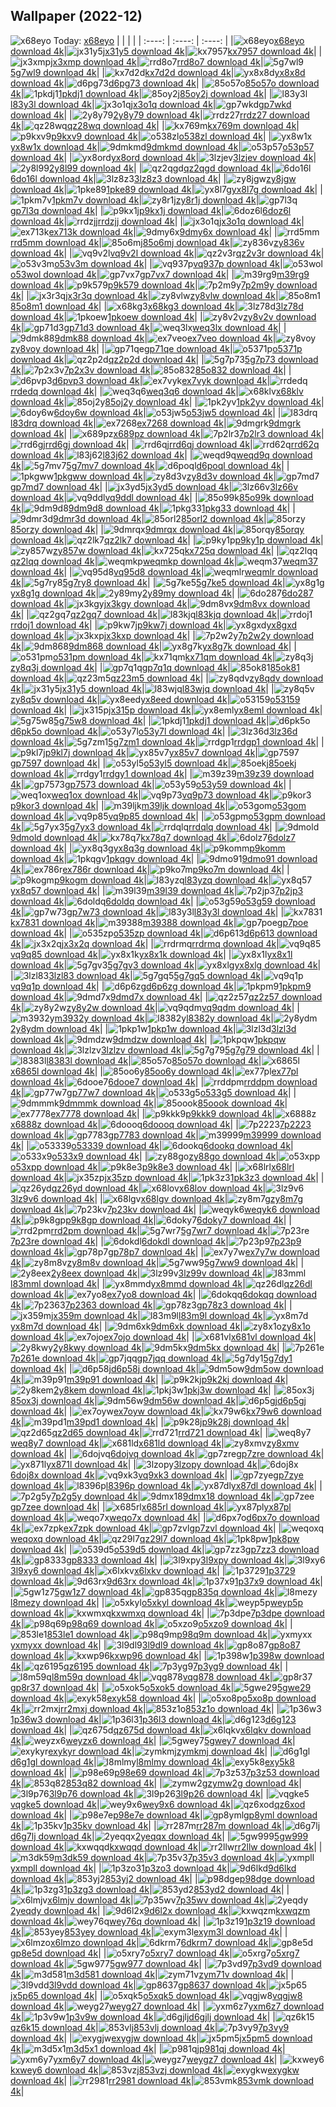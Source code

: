 ## Wallpaper (2022-12)
![x68eyo](https://w.wallhaven.cc/full/x6/wallhaven-x68eyo.jpg) Today: [x68eyo](https://th.wallhaven.cc/small/x6/x68eyo.jpg)
|      |      |      |
| :----: | :----: | :----: |
|![x68eyo](https://th.wallhaven.cc/small/x6/x68eyo.jpg)[x68eyo download 4k](https://wallhaven.cc/w/x68eyo)|![jx31y5](https://th.wallhaven.cc/small/jx/jx31y5.jpg)[jx31y5 download 4k](https://wallhaven.cc/w/jx31y5)|![kx7957](https://th.wallhaven.cc/small/kx/kx7957.jpg)[kx7957 download 4k](https://wallhaven.cc/w/kx7957)|
|![jx3xmp](https://th.wallhaven.cc/small/jx/jx3xmp.jpg)[jx3xmp download 4k](https://wallhaven.cc/w/jx3xmp)|![rrd8o7](https://th.wallhaven.cc/small/rr/rrd8o7.jpg)[rrd8o7 download 4k](https://wallhaven.cc/w/rrd8o7)|![5g7wl9](https://th.wallhaven.cc/small/5g/5g7wl9.jpg)[5g7wl9 download 4k](https://wallhaven.cc/w/5g7wl9)|
|![kx7d2d](https://th.wallhaven.cc/small/kx/kx7d2d.jpg)[kx7d2d download 4k](https://wallhaven.cc/w/kx7d2d)|![yx8x8d](https://th.wallhaven.cc/small/yx/yx8x8d.jpg)[yx8x8d download 4k](https://wallhaven.cc/w/yx8x8d)|![d6pg73](https://th.wallhaven.cc/small/d6/d6pg73.jpg)[d6pg73 download 4k](https://wallhaven.cc/w/d6pg73)|
|![85o57o](https://th.wallhaven.cc/small/85/85o57o.jpg)[85o57o download 4k](https://wallhaven.cc/w/85o57o)|![1pkdj1](https://th.wallhaven.cc/small/1p/1pkdj1.jpg)[1pkdj1 download 4k](https://wallhaven.cc/w/1pkdj1)|![85oy2j](https://th.wallhaven.cc/small/85/85oy2j.jpg)[85oy2j download 4k](https://wallhaven.cc/w/85oy2j)|
|![l83y3l](https://th.wallhaven.cc/small/l8/l83y3l.jpg)[l83y3l download 4k](https://wallhaven.cc/w/l83y3l)|![jx3o1q](https://th.wallhaven.cc/small/jx/jx3o1q.jpg)[jx3o1q download 4k](https://wallhaven.cc/w/jx3o1q)|![gp7wkd](https://th.wallhaven.cc/small/gp/gp7wkd.jpg)[gp7wkd download 4k](https://wallhaven.cc/w/gp7wkd)|
|![2y8y79](https://th.wallhaven.cc/small/2y/2y8y79.jpg)[2y8y79 download 4k](https://wallhaven.cc/w/2y8y79)|![rrdz27](https://th.wallhaven.cc/small/rr/rrdz27.jpg)[rrdz27 download 4k](https://wallhaven.cc/w/rrdz27)|![qz28wq](https://th.wallhaven.cc/small/qz/qz28wq.jpg)[qz28wq download 4k](https://wallhaven.cc/w/qz28wq)|
|![kx769m](https://th.wallhaven.cc/small/kx/kx769m.jpg)[kx769m download 4k](https://wallhaven.cc/w/kx769m)|![p9kxv9](https://th.wallhaven.cc/small/p9/p9kxv9.jpg)[p9kxv9 download 4k](https://wallhaven.cc/w/p9kxv9)|![o538zl](https://th.wallhaven.cc/small/o5/o538zl.jpg)[o538zl download 4k](https://wallhaven.cc/w/o538zl)|
|![yx8w1x](https://th.wallhaven.cc/small/yx/yx8w1x.jpg)[yx8w1x download 4k](https://wallhaven.cc/w/yx8w1x)|![9dmkmd](https://th.wallhaven.cc/small/9d/9dmkmd.jpg)[9dmkmd download 4k](https://wallhaven.cc/w/9dmkmd)|![o53p57](https://th.wallhaven.cc/small/o5/o53p57.jpg)[o53p57 download 4k](https://wallhaven.cc/w/o53p57)|
|![yx8ord](https://th.wallhaven.cc/small/yx/yx8ord.jpg)[yx8ord download 4k](https://wallhaven.cc/w/yx8ord)|![3lzjev](https://th.wallhaven.cc/small/3l/3lzjev.jpg)[3lzjev download 4k](https://wallhaven.cc/w/3lzjev)|![2y8l99](https://th.wallhaven.cc/small/2y/2y8l99.jpg)[2y8l99 download 4k](https://wallhaven.cc/w/2y8l99)|
|![qz2qgd](https://th.wallhaven.cc/small/qz/qz2qgd.jpg)[qz2qgd download 4k](https://wallhaven.cc/w/qz2qgd)|![6do16l](https://th.wallhaven.cc/small/6d/6do16l.jpg)[6do16l download 4k](https://wallhaven.cc/w/6do16l)|![3lz8z3](https://th.wallhaven.cc/small/3l/3lz8z3.jpg)[3lz8z3 download 4k](https://wallhaven.cc/w/3lz8z3)|
|![zy8jgw](https://th.wallhaven.cc/small/zy/zy8jgw.jpg)[zy8jgw download 4k](https://wallhaven.cc/w/zy8jgw)|![1pke89](https://th.wallhaven.cc/small/1p/1pke89.jpg)[1pke89 download 4k](https://wallhaven.cc/w/1pke89)|![yx8l7g](https://th.wallhaven.cc/small/yx/yx8l7g.jpg)[yx8l7g download 4k](https://wallhaven.cc/w/yx8l7g)|
|![1pkm7v](https://th.wallhaven.cc/small/1p/1pkm7v.jpg)[1pkm7v download 4k](https://wallhaven.cc/w/1pkm7v)|![zy8r1j](https://th.wallhaven.cc/small/zy/zy8r1j.jpg)[zy8r1j download 4k](https://wallhaven.cc/w/zy8r1j)|![gp7l3q](https://th.wallhaven.cc/small/gp/gp7l3q.jpg)[gp7l3q download 4k](https://wallhaven.cc/w/gp7l3q)|
|![p9kx1j](https://th.wallhaven.cc/small/p9/p9kx1j.jpg)[p9kx1j download 4k](https://wallhaven.cc/w/p9kx1j)|![6doz6l](https://th.wallhaven.cc/small/6d/6doz6l.jpg)[6doz6l download 4k](https://wallhaven.cc/w/6doz6l)|![rrdzjj](https://th.wallhaven.cc/small/rr/rrdzjj.jpg)[rrdzjj download 4k](https://wallhaven.cc/w/rrdzjj)|
|![jx3o1q](https://th.wallhaven.cc/small/jx/jx3o1q.jpg)[jx3o1q download 4k](https://wallhaven.cc/w/jx3o1q)|![ex713k](https://th.wallhaven.cc/small/ex/ex713k.jpg)[ex713k download 4k](https://wallhaven.cc/w/ex713k)|![9dmy6x](https://th.wallhaven.cc/small/9d/9dmy6x.jpg)[9dmy6x download 4k](https://wallhaven.cc/w/9dmy6x)|
|![rrd5mm](https://th.wallhaven.cc/small/rr/rrd5mm.jpg)[rrd5mm download 4k](https://wallhaven.cc/w/rrd5mm)|![85o6mj](https://th.wallhaven.cc/small/85/85o6mj.jpg)[85o6mj download 4k](https://wallhaven.cc/w/85o6mj)|![zy836v](https://th.wallhaven.cc/small/zy/zy836v.jpg)[zy836v download 4k](https://wallhaven.cc/w/zy836v)|
|![vq9v2l](https://th.wallhaven.cc/small/vq/vq9v2l.jpg)[vq9v2l download 4k](https://wallhaven.cc/w/vq9v2l)|![qz2v3r](https://th.wallhaven.cc/small/qz/qz2v3r.jpg)[qz2v3r download 4k](https://wallhaven.cc/w/qz2v3r)|![o53v3m](https://th.wallhaven.cc/small/o5/o53v3m.jpg)[o53v3m download 4k](https://wallhaven.cc/w/o53v3m)|
|![vq937p](https://th.wallhaven.cc/small/vq/vq937p.jpg)[vq937p download 4k](https://wallhaven.cc/w/vq937p)|![o53wol](https://th.wallhaven.cc/small/o5/o53wol.jpg)[o53wol download 4k](https://wallhaven.cc/w/o53wol)|![gp7vx7](https://th.wallhaven.cc/small/gp/gp7vx7.jpg)[gp7vx7 download 4k](https://wallhaven.cc/w/gp7vx7)|
|![m39rg9](https://th.wallhaven.cc/small/m3/m39rg9.jpg)[m39rg9 download 4k](https://wallhaven.cc/w/m39rg9)|![p9k579](https://th.wallhaven.cc/small/p9/p9k579.jpg)[p9k579 download 4k](https://wallhaven.cc/w/p9k579)|![7p2m9y](https://th.wallhaven.cc/small/7p/7p2m9y.jpg)[7p2m9y download 4k](https://wallhaven.cc/w/7p2m9y)|
|![jx3r3q](https://th.wallhaven.cc/small/jx/jx3r3q.jpg)[jx3r3q download 4k](https://wallhaven.cc/w/jx3r3q)|![zy8vlw](https://th.wallhaven.cc/small/zy/zy8vlw.jpg)[zy8vlw download 4k](https://wallhaven.cc/w/zy8vlw)|![85o8m1](https://th.wallhaven.cc/small/85/85o8m1.jpg)[85o8m1 download 4k](https://wallhaven.cc/w/85o8m1)|
|![x68kg3](https://th.wallhaven.cc/small/x6/x68kg3.jpg)[x68kg3 download 4k](https://wallhaven.cc/w/x68kg3)|![3lz78d](https://th.wallhaven.cc/small/3l/3lz78d.jpg)[3lz78d download 4k](https://wallhaven.cc/w/3lz78d)|![1pkoew](https://th.wallhaven.cc/small/1p/1pkoew.jpg)[1pkoew download 4k](https://wallhaven.cc/w/1pkoew)|
|![zy8v2v](https://th.wallhaven.cc/small/zy/zy8v2v.jpg)[zy8v2v download 4k](https://wallhaven.cc/w/zy8v2v)|![gp71d3](https://th.wallhaven.cc/small/gp/gp71d3.jpg)[gp71d3 download 4k](https://wallhaven.cc/w/gp71d3)|![weq3lx](https://th.wallhaven.cc/small/we/weq3lx.jpg)[weq3lx download 4k](https://wallhaven.cc/w/weq3lx)|
|![9dmk88](https://th.wallhaven.cc/small/9d/9dmk88.jpg)[9dmk88 download 4k](https://wallhaven.cc/w/9dmk88)|![ex7veo](https://th.wallhaven.cc/small/ex/ex7veo.jpg)[ex7veo download 4k](https://wallhaven.cc/w/ex7veo)|![zy8voy](https://th.wallhaven.cc/small/zy/zy8voy.jpg)[zy8voy download 4k](https://wallhaven.cc/w/zy8voy)|
|![gp71qe](https://th.wallhaven.cc/small/gp/gp71qe.jpg)[gp71qe download 4k](https://wallhaven.cc/w/gp71qe)|![o5371p](https://th.wallhaven.cc/small/o5/o5371p.jpg)[o5371p download 4k](https://wallhaven.cc/w/o5371p)|![qz2p2d](https://th.wallhaven.cc/small/qz/qz2p2d.jpg)[qz2p2d download 4k](https://wallhaven.cc/w/qz2p2d)|
|![5g7p73](https://th.wallhaven.cc/small/5g/5g7p73.jpg)[5g7p73 download 4k](https://wallhaven.cc/w/5g7p73)|![7p2x3v](https://th.wallhaven.cc/small/7p/7p2x3v.jpg)[7p2x3v download 4k](https://wallhaven.cc/w/7p2x3v)|![85o832](https://th.wallhaven.cc/small/85/85o832.jpg)[85o832 download 4k](https://wallhaven.cc/w/85o832)|
|![d6pvp3](https://th.wallhaven.cc/small/d6/d6pvp3.jpg)[d6pvp3 download 4k](https://wallhaven.cc/w/d6pvp3)|![ex7vyk](https://th.wallhaven.cc/small/ex/ex7vyk.jpg)[ex7vyk download 4k](https://wallhaven.cc/w/ex7vyk)|![rrdedq](https://th.wallhaven.cc/small/rr/rrdedq.jpg)[rrdedq download 4k](https://wallhaven.cc/w/rrdedq)|
|![weq3q6](https://th.wallhaven.cc/small/we/weq3q6.jpg)[weq3q6 download 4k](https://wallhaven.cc/w/weq3q6)|![x68klv](https://th.wallhaven.cc/small/x6/x68klv.jpg)[x68klv download 4k](https://wallhaven.cc/w/x68klv)|![85oj2y](https://th.wallhaven.cc/small/85/85oj2y.jpg)[85oj2y download 4k](https://wallhaven.cc/w/85oj2y)|
|![1pk2yv](https://th.wallhaven.cc/small/1p/1pk2yv.jpg)[1pk2yv download 4k](https://wallhaven.cc/w/1pk2yv)|![6doy6w](https://th.wallhaven.cc/small/6d/6doy6w.jpg)[6doy6w download 4k](https://wallhaven.cc/w/6doy6w)|![o53jw5](https://th.wallhaven.cc/small/o5/o53jw5.jpg)[o53jw5 download 4k](https://wallhaven.cc/w/o53jw5)|
|![l83drq](https://th.wallhaven.cc/small/l8/l83drq.jpg)[l83drq download 4k](https://wallhaven.cc/w/l83drq)|![ex7268](https://th.wallhaven.cc/small/ex/ex7268.jpg)[ex7268 download 4k](https://wallhaven.cc/w/ex7268)|![9dmgrk](https://th.wallhaven.cc/small/9d/9dmgrk.jpg)[9dmgrk download 4k](https://wallhaven.cc/w/9dmgrk)|
|![x689pz](https://th.wallhaven.cc/small/x6/x689pz.jpg)[x689pz download 4k](https://wallhaven.cc/w/x689pz)|![7p2lr3](https://th.wallhaven.cc/small/7p/7p2lr3.jpg)[7p2lr3 download 4k](https://wallhaven.cc/w/7p2lr3)|![rrd6gj](https://th.wallhaven.cc/small/rr/rrd6gj.jpg)[rrd6gj download 4k](https://wallhaven.cc/w/rrd6gj)|
|![rrd6qj](https://th.wallhaven.cc/small/rr/rrd6qj.jpg)[rrd6qj download 4k](https://wallhaven.cc/w/rrd6qj)|![rrd62q](https://th.wallhaven.cc/small/rr/rrd62q.jpg)[rrd62q download 4k](https://wallhaven.cc/w/rrd62q)|![l83j62](https://th.wallhaven.cc/small/l8/l83j62.jpg)[l83j62 download 4k](https://wallhaven.cc/w/l83j62)|
|![weqd9q](https://th.wallhaven.cc/small/we/weqd9q.jpg)[weqd9q download 4k](https://wallhaven.cc/w/weqd9q)|![5g7mv7](https://th.wallhaven.cc/small/5g/5g7mv7.jpg)[5g7mv7 download 4k](https://wallhaven.cc/w/5g7mv7)|![d6poql](https://th.wallhaven.cc/small/d6/d6poql.jpg)[d6poql download 4k](https://wallhaven.cc/w/d6poql)|
|![1pkgww](https://th.wallhaven.cc/small/1p/1pkgww.jpg)[1pkgww download 4k](https://wallhaven.cc/w/1pkgww)|![zy8d3v](https://th.wallhaven.cc/small/zy/zy8d3v.jpg)[zy8d3v download 4k](https://wallhaven.cc/w/zy8d3v)|![gp7md7](https://th.wallhaven.cc/small/gp/gp7md7.jpg)[gp7md7 download 4k](https://wallhaven.cc/w/gp7md7)|
|![jx3yd5](https://th.wallhaven.cc/small/jx/jx3yd5.jpg)[jx3yd5 download 4k](https://wallhaven.cc/w/jx3yd5)|![3lz66v](https://th.wallhaven.cc/small/3l/3lz66v.jpg)[3lz66v download 4k](https://wallhaven.cc/w/3lz66v)|![vq9ddl](https://th.wallhaven.cc/small/vq/vq9ddl.jpg)[vq9ddl download 4k](https://wallhaven.cc/w/vq9ddl)|
|![85o99k](https://th.wallhaven.cc/small/85/85o99k.jpg)[85o99k download 4k](https://wallhaven.cc/w/85o99k)|![9dm9d8](https://th.wallhaven.cc/small/9d/9dm9d8.jpg)[9dm9d8 download 4k](https://wallhaven.cc/w/9dm9d8)|![1pkg33](https://th.wallhaven.cc/small/1p/1pkg33.jpg)[1pkg33 download 4k](https://wallhaven.cc/w/1pkg33)|
|![9dmr3d](https://th.wallhaven.cc/small/9d/9dmr3d.jpg)[9dmr3d download 4k](https://wallhaven.cc/w/9dmr3d)|![85orl2](https://th.wallhaven.cc/small/85/85orl2.jpg)[85orl2 download 4k](https://wallhaven.cc/w/85orl2)|![85orzy](https://th.wallhaven.cc/small/85/85orzy.jpg)[85orzy download 4k](https://wallhaven.cc/w/85orzy)|
|![9dmrqx](https://th.wallhaven.cc/small/9d/9dmrqx.jpg)[9dmrqx download 4k](https://wallhaven.cc/w/9dmrqx)|![85orqy](https://th.wallhaven.cc/small/85/85orqy.jpg)[85orqy download 4k](https://wallhaven.cc/w/85orqy)|![qz2lk7](https://th.wallhaven.cc/small/qz/qz2lk7.jpg)[qz2lk7 download 4k](https://wallhaven.cc/w/qz2lk7)|
|![p9ky1p](https://th.wallhaven.cc/small/p9/p9ky1p.jpg)[p9ky1p download 4k](https://wallhaven.cc/w/p9ky1p)|![zy857w](https://th.wallhaven.cc/small/zy/zy857w.jpg)[zy857w download 4k](https://wallhaven.cc/w/zy857w)|![kx725q](https://th.wallhaven.cc/small/kx/kx725q.jpg)[kx725q download 4k](https://wallhaven.cc/w/kx725q)|
|![qz2lqq](https://th.wallhaven.cc/small/qz/qz2lqq.jpg)[qz2lqq download 4k](https://wallhaven.cc/w/qz2lqq)|![weqmkp](https://th.wallhaven.cc/small/we/weqmkp.jpg)[weqmkp download 4k](https://wallhaven.cc/w/weqmkp)|![weqm37](https://th.wallhaven.cc/small/we/weqm37.jpg)[weqm37 download 4k](https://wallhaven.cc/w/weqm37)|
|![vq95d8](https://th.wallhaven.cc/small/vq/vq95d8.jpg)[vq95d8 download 4k](https://wallhaven.cc/w/vq95d8)|![weqmlr](https://th.wallhaven.cc/small/we/weqmlr.jpg)[weqmlr download 4k](https://wallhaven.cc/w/weqmlr)|![5g7ry8](https://th.wallhaven.cc/small/5g/5g7ry8.jpg)[5g7ry8 download 4k](https://wallhaven.cc/w/5g7ry8)|
|![5g7ke5](https://th.wallhaven.cc/small/5g/5g7ke5.jpg)[5g7ke5 download 4k](https://wallhaven.cc/w/5g7ke5)|![yx8g1g](https://th.wallhaven.cc/small/yx/yx8g1g.jpg)[yx8g1g download 4k](https://wallhaven.cc/w/yx8g1g)|![2y89my](https://th.wallhaven.cc/small/2y/2y89my.jpg)[2y89my download 4k](https://wallhaven.cc/w/2y89my)|
|![6do287](https://th.wallhaven.cc/small/6d/6do287.jpg)[6do287 download 4k](https://wallhaven.cc/w/6do287)|![jx3kgy](https://th.wallhaven.cc/small/jx/jx3kgy.jpg)[jx3kgy download 4k](https://wallhaven.cc/w/jx3kgy)|![9dm8vx](https://th.wallhaven.cc/small/9d/9dm8vx.jpg)[9dm8vx download 4k](https://wallhaven.cc/w/9dm8vx)|
|![qz2gq7](https://th.wallhaven.cc/small/qz/qz2gq7.jpg)[qz2gq7 download 4k](https://wallhaven.cc/w/qz2gq7)|![l83kjq](https://th.wallhaven.cc/small/l8/l83kjq.jpg)[l83kjq download 4k](https://wallhaven.cc/w/l83kjq)|![rrdoj1](https://th.wallhaven.cc/small/rr/rrdoj1.jpg)[rrdoj1 download 4k](https://wallhaven.cc/w/rrdoj1)|
|![p9kw7j](https://th.wallhaven.cc/small/p9/p9kw7j.jpg)[p9kw7j download 4k](https://wallhaven.cc/w/p9kw7j)|![yx8gxd](https://th.wallhaven.cc/small/yx/yx8gxd.jpg)[yx8gxd download 4k](https://wallhaven.cc/w/yx8gxd)|![jx3kxp](https://th.wallhaven.cc/small/jx/jx3kxp.jpg)[jx3kxp download 4k](https://wallhaven.cc/w/jx3kxp)|
|![7p2w2y](https://th.wallhaven.cc/small/7p/7p2w2y.jpg)[7p2w2y download 4k](https://wallhaven.cc/w/7p2w2y)|![9dm868](https://th.wallhaven.cc/small/9d/9dm868.jpg)[9dm868 download 4k](https://wallhaven.cc/w/9dm868)|![yx8g7k](https://th.wallhaven.cc/small/yx/yx8g7k.jpg)[yx8g7k download 4k](https://wallhaven.cc/w/yx8g7k)|
|![o531pm](https://th.wallhaven.cc/small/o5/o531pm.jpg)[o531pm download 4k](https://wallhaven.cc/w/o531pm)|![kx71qm](https://th.wallhaven.cc/small/kx/kx71qm.jpg)[kx71qm download 4k](https://wallhaven.cc/w/kx71qm)|![zy8q3j](https://th.wallhaven.cc/small/zy/zy8q3j.jpg)[zy8q3j download 4k](https://wallhaven.cc/w/zy8q3j)|
|![gp7q1q](https://th.wallhaven.cc/small/gp/gp7q1q.jpg)[gp7q1q download 4k](https://wallhaven.cc/w/gp7q1q)|![85ok81](https://th.wallhaven.cc/small/85/85ok81.jpg)[85ok81 download 4k](https://wallhaven.cc/w/85ok81)|![qz23m5](https://th.wallhaven.cc/small/qz/qz23m5.jpg)[qz23m5 download 4k](https://wallhaven.cc/w/qz23m5)|
|![zy8qdv](https://th.wallhaven.cc/small/zy/zy8qdv.jpg)[zy8qdv download 4k](https://wallhaven.cc/w/zy8qdv)|![jx31y5](https://th.wallhaven.cc/small/jx/jx31y5.jpg)[jx31y5 download 4k](https://wallhaven.cc/w/jx31y5)|![l83wjq](https://th.wallhaven.cc/small/l8/l83wjq.jpg)[l83wjq download 4k](https://wallhaven.cc/w/l83wjq)|
|![zy8q5v](https://th.wallhaven.cc/small/zy/zy8q5v.jpg)[zy8q5v download 4k](https://wallhaven.cc/w/zy8q5v)|![yx8eed](https://th.wallhaven.cc/small/yx/yx8eed.jpg)[yx8eed download 4k](https://wallhaven.cc/w/yx8eed)|![o53159](https://th.wallhaven.cc/small/o5/o53159.jpg)[o53159 download 4k](https://wallhaven.cc/w/o53159)|
|![jx315p](https://th.wallhaven.cc/small/jx/jx315p.jpg)[jx315p download 4k](https://wallhaven.cc/w/jx315p)|![yx8eml](https://th.wallhaven.cc/small/yx/yx8eml.jpg)[yx8eml download 4k](https://wallhaven.cc/w/yx8eml)|![5g75w8](https://th.wallhaven.cc/small/5g/5g75w8.jpg)[5g75w8 download 4k](https://wallhaven.cc/w/5g75w8)|
|![1pkdj1](https://th.wallhaven.cc/small/1p/1pkdj1.jpg)[1pkdj1 download 4k](https://wallhaven.cc/w/1pkdj1)|![d6pk5o](https://th.wallhaven.cc/small/d6/d6pk5o.jpg)[d6pk5o download 4k](https://wallhaven.cc/w/d6pk5o)|![o53y7l](https://th.wallhaven.cc/small/o5/o53y7l.jpg)[o53y7l download 4k](https://wallhaven.cc/w/o53y7l)|
|![3lz36d](https://th.wallhaven.cc/small/3l/3lz36d.jpg)[3lz36d download 4k](https://wallhaven.cc/w/3lz36d)|![5g7zm1](https://th.wallhaven.cc/small/5g/5g7zm1.jpg)[5g7zm1 download 4k](https://wallhaven.cc/w/5g7zm1)|![rrdgp1](https://th.wallhaven.cc/small/rr/rrdgp1.jpg)[rrdgp1 download 4k](https://wallhaven.cc/w/rrdgp1)|
|![p9kl7j](https://th.wallhaven.cc/small/p9/p9kl7j.jpg)[p9kl7j download 4k](https://wallhaven.cc/w/p9kl7j)|![yx85v7](https://th.wallhaven.cc/small/yx/yx85v7.jpg)[yx85v7 download 4k](https://wallhaven.cc/w/yx85v7)|![gp7597](https://th.wallhaven.cc/small/gp/gp7597.jpg)[gp7597 download 4k](https://wallhaven.cc/w/gp7597)|
|![o53yl5](https://th.wallhaven.cc/small/o5/o53yl5.jpg)[o53yl5 download 4k](https://wallhaven.cc/w/o53yl5)|![85oekj](https://th.wallhaven.cc/small/85/85oekj.jpg)[85oekj download 4k](https://wallhaven.cc/w/85oekj)|![rrdgy1](https://th.wallhaven.cc/small/rr/rrdgy1.jpg)[rrdgy1 download 4k](https://wallhaven.cc/w/rrdgy1)|
|![m39z39](https://th.wallhaven.cc/small/m3/m39z39.jpg)[m39z39 download 4k](https://wallhaven.cc/w/m39z39)|![gp7573](https://th.wallhaven.cc/small/gp/gp7573.jpg)[gp7573 download 4k](https://wallhaven.cc/w/gp7573)|![o53y59](https://th.wallhaven.cc/small/o5/o53y59.jpg)[o53y59 download 4k](https://wallhaven.cc/w/o53y59)|
|![weq1ox](https://th.wallhaven.cc/small/we/weq1ox.jpg)[weq1ox download 4k](https://wallhaven.cc/w/weq1ox)|![vq9p73](https://th.wallhaven.cc/small/vq/vq9p73.jpg)[vq9p73 download 4k](https://wallhaven.cc/w/vq9p73)|![p9kor3](https://th.wallhaven.cc/small/p9/p9kor3.jpg)[p9kor3 download 4k](https://wallhaven.cc/w/p9kor3)|
|![m39ljk](https://th.wallhaven.cc/small/m3/m39ljk.jpg)[m39ljk download 4k](https://wallhaven.cc/w/m39ljk)|![o53gom](https://th.wallhaven.cc/small/o5/o53gom.jpg)[o53gom download 4k](https://wallhaven.cc/w/o53gom)|![vq9p85](https://th.wallhaven.cc/small/vq/vq9p85.jpg)[vq9p85 download 4k](https://wallhaven.cc/w/vq9p85)|
|![o53gpm](https://th.wallhaven.cc/small/o5/o53gpm.jpg)[o53gpm download 4k](https://wallhaven.cc/w/o53gpm)|![5g7yx3](https://th.wallhaven.cc/small/5g/5g7yx3.jpg)[5g7yx3 download 4k](https://wallhaven.cc/w/5g7yx3)|![rrdqlq](https://th.wallhaven.cc/small/rr/rrdqlq.jpg)[rrdqlq download 4k](https://wallhaven.cc/w/rrdqlq)|
|![9dmold](https://th.wallhaven.cc/small/9d/9dmold.jpg)[9dmold download 4k](https://wallhaven.cc/w/9dmold)|![kx78q7](https://th.wallhaven.cc/small/kx/kx78q7.jpg)[kx78q7 download 4k](https://wallhaven.cc/w/kx78q7)|![6dolz7](https://th.wallhaven.cc/small/6d/6dolz7.jpg)[6dolz7 download 4k](https://wallhaven.cc/w/6dolz7)|
|![yx8q3g](https://th.wallhaven.cc/small/yx/yx8q3g.jpg)[yx8q3g download 4k](https://wallhaven.cc/w/yx8q3g)|![p9komm](https://th.wallhaven.cc/small/p9/p9komm.jpg)[p9komm download 4k](https://wallhaven.cc/w/p9komm)|![1pkqgv](https://th.wallhaven.cc/small/1p/1pkqgv.jpg)[1pkqgv download 4k](https://wallhaven.cc/w/1pkqgv)|
|![9dmo91](https://th.wallhaven.cc/small/9d/9dmo91.jpg)[9dmo91 download 4k](https://wallhaven.cc/w/9dmo91)|![ex786r](https://th.wallhaven.cc/small/ex/ex786r.jpg)[ex786r download 4k](https://wallhaven.cc/w/ex786r)|![p9ko7m](https://th.wallhaven.cc/small/p9/p9ko7m.jpg)[p9ko7m download 4k](https://wallhaven.cc/w/p9ko7m)|
|![p9kogm](https://th.wallhaven.cc/small/p9/p9kogm.jpg)[p9kogm download 4k](https://wallhaven.cc/w/p9kogm)|![l83yzq](https://th.wallhaven.cc/small/l8/l83yzq.jpg)[l83yzq download 4k](https://wallhaven.cc/w/l83yzq)|![yx8q57](https://th.wallhaven.cc/small/yx/yx8q57.jpg)[yx8q57 download 4k](https://wallhaven.cc/w/yx8q57)|
|![m39l39](https://th.wallhaven.cc/small/m3/m39l39.jpg)[m39l39 download 4k](https://wallhaven.cc/w/m39l39)|![7p2jp3](https://th.wallhaven.cc/small/7p/7p2jp3.jpg)[7p2jp3 download 4k](https://wallhaven.cc/w/7p2jp3)|![6doldq](https://th.wallhaven.cc/small/6d/6doldq.jpg)[6doldq download 4k](https://wallhaven.cc/w/6doldq)|
|![o53g59](https://th.wallhaven.cc/small/o5/o53g59.jpg)[o53g59 download 4k](https://wallhaven.cc/w/o53g59)|![gp7w73](https://th.wallhaven.cc/small/gp/gp7w73.jpg)[gp7w73 download 4k](https://wallhaven.cc/w/gp7w73)|![l83y3l](https://th.wallhaven.cc/small/l8/l83y3l.jpg)[l83y3l download 4k](https://wallhaven.cc/w/l83y3l)|
|![kx7831](https://th.wallhaven.cc/small/kx/kx7831.jpg)[kx7831 download 4k](https://wallhaven.cc/w/kx7831)|![m39388](https://th.wallhaven.cc/small/m3/m39388.jpg)[m39388 download 4k](https://wallhaven.cc/w/m39388)|![gp7poe](https://th.wallhaven.cc/small/gp/gp7poe.jpg)[gp7poe download 4k](https://wallhaven.cc/w/gp7poe)|
|![o535zp](https://th.wallhaven.cc/small/o5/o535zp.jpg)[o535zp download 4k](https://wallhaven.cc/w/o535zp)|![d6p613](https://th.wallhaven.cc/small/d6/d6p613.jpg)[d6p613 download 4k](https://wallhaven.cc/w/d6p613)|![jx3x2q](https://th.wallhaven.cc/small/jx/jx3x2q.jpg)[jx3x2q download 4k](https://wallhaven.cc/w/jx3x2q)|
|![rrdrmq](https://th.wallhaven.cc/small/rr/rrdrmq.jpg)[rrdrmq download 4k](https://wallhaven.cc/w/rrdrmq)|![vq9q85](https://th.wallhaven.cc/small/vq/vq9q85.jpg)[vq9q85 download 4k](https://wallhaven.cc/w/vq9q85)|![yx8x1k](https://th.wallhaven.cc/small/yx/yx8x1k.jpg)[yx8x1k download 4k](https://wallhaven.cc/w/yx8x1k)|
|![yx8x1l](https://th.wallhaven.cc/small/yx/yx8x1l.jpg)[yx8x1l download 4k](https://wallhaven.cc/w/yx8x1l)|![5g7gv3](https://th.wallhaven.cc/small/5g/5g7gv3.jpg)[5g7gv3 download 4k](https://wallhaven.cc/w/5g7gv3)|![yx8xlg](https://th.wallhaven.cc/small/yx/yx8xlg.jpg)[yx8xlg download 4k](https://wallhaven.cc/w/yx8xlg)|
|![3lzl83](https://th.wallhaven.cc/small/3l/3lzl83.jpg)[3lzl83 download 4k](https://wallhaven.cc/w/3lzl83)|![5g7gq5](https://th.wallhaven.cc/small/5g/5g7gq5.jpg)[5g7gq5 download 4k](https://wallhaven.cc/w/5g7gq5)|![vq9q1p](https://th.wallhaven.cc/small/vq/vq9q1p.jpg)[vq9q1p download 4k](https://wallhaven.cc/w/vq9q1p)|
|![d6p6zg](https://th.wallhaven.cc/small/d6/d6p6zg.jpg)[d6p6zg download 4k](https://wallhaven.cc/w/d6p6zg)|![1pkpm9](https://th.wallhaven.cc/small/1p/1pkpm9.jpg)[1pkpm9 download 4k](https://wallhaven.cc/w/1pkpm9)|![9dmd7x](https://th.wallhaven.cc/small/9d/9dmd7x.jpg)[9dmd7x download 4k](https://wallhaven.cc/w/9dmd7x)|
|![qz2z57](https://th.wallhaven.cc/small/qz/qz2z57.jpg)[qz2z57 download 4k](https://wallhaven.cc/w/qz2z57)|![zy8y2w](https://th.wallhaven.cc/small/zy/zy8y2w.jpg)[zy8y2w download 4k](https://wallhaven.cc/w/zy8y2w)|![vq9qdm](https://th.wallhaven.cc/small/vq/vq9qdm.jpg)[vq9qdm download 4k](https://wallhaven.cc/w/vq9qdm)|
|![m3932y](https://th.wallhaven.cc/small/m3/m3932y.jpg)[m3932y download 4k](https://wallhaven.cc/w/m3932y)|![l8382y](https://th.wallhaven.cc/small/l8/l8382y.jpg)[l8382y download 4k](https://wallhaven.cc/w/l8382y)|![2y8ydm](https://th.wallhaven.cc/small/2y/2y8ydm.jpg)[2y8ydm download 4k](https://wallhaven.cc/w/2y8ydm)|
|![1pkp1w](https://th.wallhaven.cc/small/1p/1pkp1w.jpg)[1pkp1w download 4k](https://wallhaven.cc/w/1pkp1w)|![3lzl3d](https://th.wallhaven.cc/small/3l/3lzl3d.jpg)[3lzl3d download 4k](https://wallhaven.cc/w/3lzl3d)|![9dmdzw](https://th.wallhaven.cc/small/9d/9dmdzw.jpg)[9dmdzw download 4k](https://wallhaven.cc/w/9dmdzw)|
|![1pkpqw](https://th.wallhaven.cc/small/1p/1pkpqw.jpg)[1pkpqw download 4k](https://wallhaven.cc/w/1pkpqw)|![3lzlzv](https://th.wallhaven.cc/small/3l/3lzlzv.jpg)[3lzlzv download 4k](https://wallhaven.cc/w/3lzlzv)|![5g7g79](https://th.wallhaven.cc/small/5g/5g7g79.jpg)[5g7g79 download 4k](https://wallhaven.cc/w/5g7g79)|
|![l8383l](https://th.wallhaven.cc/small/l8/l8383l.jpg)[l8383l download 4k](https://wallhaven.cc/w/l8383l)|![85o57o](https://th.wallhaven.cc/small/85/85o57o.jpg)[85o57o download 4k](https://wallhaven.cc/w/85o57o)|![x6865l](https://th.wallhaven.cc/small/x6/x6865l.jpg)[x6865l download 4k](https://wallhaven.cc/w/x6865l)|
|![85oo6y](https://th.wallhaven.cc/small/85/85oo6y.jpg)[85oo6y download 4k](https://wallhaven.cc/w/85oo6y)|![ex77pl](https://th.wallhaven.cc/small/ex/ex77pl.jpg)[ex77pl download 4k](https://wallhaven.cc/w/ex77pl)|![6dooe7](https://th.wallhaven.cc/small/6d/6dooe7.jpg)[6dooe7 download 4k](https://wallhaven.cc/w/6dooe7)|
|![rrddpm](https://th.wallhaven.cc/small/rr/rrddpm.jpg)[rrddpm download 4k](https://wallhaven.cc/w/rrddpm)|![gp77w7](https://th.wallhaven.cc/small/gp/gp77w7.jpg)[gp77w7 download 4k](https://wallhaven.cc/w/gp77w7)|![o533g5](https://th.wallhaven.cc/small/o5/o533g5.jpg)[o533g5 download 4k](https://wallhaven.cc/w/o533g5)|
|![9dmmmk](https://th.wallhaven.cc/small/9d/9dmmmk.jpg)[9dmmmk download 4k](https://wallhaven.cc/w/9dmmmk)|![85oook](https://th.wallhaven.cc/small/85/85oook.jpg)[85oook download 4k](https://wallhaven.cc/w/85oook)|![ex7778](https://th.wallhaven.cc/small/ex/ex7778.jpg)[ex7778 download 4k](https://wallhaven.cc/w/ex7778)|
|![p9kkk9](https://th.wallhaven.cc/small/p9/p9kkk9.jpg)[p9kkk9 download 4k](https://wallhaven.cc/w/p9kkk9)|![x6888z](https://th.wallhaven.cc/small/x6/x6888z.jpg)[x6888z download 4k](https://wallhaven.cc/w/x6888z)|![6doooq](https://th.wallhaven.cc/small/6d/6doooq.jpg)[6doooq download 4k](https://wallhaven.cc/w/6doooq)|
|![7p2223](https://th.wallhaven.cc/small/7p/7p2223.jpg)[7p2223 download 4k](https://wallhaven.cc/w/7p2223)|![gp7783](https://th.wallhaven.cc/small/gp/gp7783.jpg)[gp7783 download 4k](https://wallhaven.cc/w/gp7783)|![m39999](https://th.wallhaven.cc/small/m3/m39999.jpg)[m39999 download 4k](https://wallhaven.cc/w/m39999)|
|![o53339](https://th.wallhaven.cc/small/o5/o53339.jpg)[o53339 download 4k](https://wallhaven.cc/w/o53339)|![6dookq](https://th.wallhaven.cc/small/6d/6dookq.jpg)[6dookq download 4k](https://wallhaven.cc/w/6dookq)|![o533x9](https://th.wallhaven.cc/small/o5/o533x9.jpg)[o533x9 download 4k](https://wallhaven.cc/w/o533x9)|
|![zy88go](https://th.wallhaven.cc/small/zy/zy88go.jpg)[zy88go download 4k](https://wallhaven.cc/w/zy88go)|![o53xpp](https://th.wallhaven.cc/small/o5/o53xpp.jpg)[o53xpp download 4k](https://wallhaven.cc/w/o53xpp)|![p9k8e3](https://th.wallhaven.cc/small/p9/p9k8e3.jpg)[p9k8e3 download 4k](https://wallhaven.cc/w/p9k8e3)|
|![x68lrl](https://th.wallhaven.cc/small/x6/x68lrl.jpg)[x68lrl download 4k](https://wallhaven.cc/w/x68lrl)|![jx35zp](https://th.wallhaven.cc/small/jx/jx35zp.jpg)[jx35zp download 4k](https://wallhaven.cc/w/jx35zp)|![1pk3z3](https://th.wallhaven.cc/small/1p/1pk3z3.jpg)[1pk3z3 download 4k](https://wallhaven.cc/w/1pk3z3)|
|![qz26yd](https://th.wallhaven.cc/small/qz/qz26yd.jpg)[qz26yd download 4k](https://wallhaven.cc/w/qz26yd)|![x68lov](https://th.wallhaven.cc/small/x6/x68lov.jpg)[x68lov download 4k](https://wallhaven.cc/w/x68lov)|![3lz9v6](https://th.wallhaven.cc/small/3l/3lz9v6.jpg)[3lz9v6 download 4k](https://wallhaven.cc/w/3lz9v6)|
|![x68lgv](https://th.wallhaven.cc/small/x6/x68lgv.jpg)[x68lgv download 4k](https://wallhaven.cc/w/x68lgv)|![zy8m7g](https://th.wallhaven.cc/small/zy/zy8m7g.jpg)[zy8m7g download 4k](https://wallhaven.cc/w/zy8m7g)|![7p23kv](https://th.wallhaven.cc/small/7p/7p23kv.jpg)[7p23kv download 4k](https://wallhaven.cc/w/7p23kv)|
|![weqyk6](https://th.wallhaven.cc/small/we/weqyk6.jpg)[weqyk6 download 4k](https://wallhaven.cc/w/weqyk6)|![p9k8gp](https://th.wallhaven.cc/small/p9/p9k8gp.jpg)[p9k8gp download 4k](https://wallhaven.cc/w/p9k8gp)|![6doky7](https://th.wallhaven.cc/small/6d/6doky7.jpg)[6doky7 download 4k](https://wallhaven.cc/w/6doky7)|
|![rrd2pm](https://th.wallhaven.cc/small/rr/rrd2pm.jpg)[rrd2pm download 4k](https://wallhaven.cc/w/rrd2pm)|![5g7wr7](https://th.wallhaven.cc/small/5g/5g7wr7.jpg)[5g7wr7 download 4k](https://wallhaven.cc/w/5g7wr7)|![7p23re](https://th.wallhaven.cc/small/7p/7p23re.jpg)[7p23re download 4k](https://wallhaven.cc/w/7p23re)|
|![6dokdl](https://th.wallhaven.cc/small/6d/6dokdl.jpg)[6dokdl download 4k](https://wallhaven.cc/w/6dokdl)|![7p23p9](https://th.wallhaven.cc/small/7p/7p23p9.jpg)[7p23p9 download 4k](https://wallhaven.cc/w/7p23p9)|![gp78p7](https://th.wallhaven.cc/small/gp/gp78p7.jpg)[gp78p7 download 4k](https://wallhaven.cc/w/gp78p7)|
|![ex7y7w](https://th.wallhaven.cc/small/ex/ex7y7w.jpg)[ex7y7w download 4k](https://wallhaven.cc/w/ex7y7w)|![zy8m8v](https://th.wallhaven.cc/small/zy/zy8m8v.jpg)[zy8m8v download 4k](https://wallhaven.cc/w/zy8m8v)|![5g7ww9](https://th.wallhaven.cc/small/5g/5g7ww9.jpg)[5g7ww9 download 4k](https://wallhaven.cc/w/5g7ww9)|
|![2y8eex](https://th.wallhaven.cc/small/2y/2y8eex.jpg)[2y8eex download 4k](https://wallhaven.cc/w/2y8eex)|![3lz99v](https://th.wallhaven.cc/small/3l/3lz99v.jpg)[3lz99v download 4k](https://wallhaven.cc/w/3lz99v)|![l83mml](https://th.wallhaven.cc/small/l8/l83mml.jpg)[l83mml download 4k](https://wallhaven.cc/w/l83mml)|
|![yx8mmd](https://th.wallhaven.cc/small/yx/yx8mmd.jpg)[yx8mmd download 4k](https://wallhaven.cc/w/yx8mmd)|![qz26dl](https://th.wallhaven.cc/small/qz/qz26dl.jpg)[qz26dl download 4k](https://wallhaven.cc/w/qz26dl)|![ex7yo8](https://th.wallhaven.cc/small/ex/ex7yo8.jpg)[ex7yo8 download 4k](https://wallhaven.cc/w/ex7yo8)|
|![6dokqq](https://th.wallhaven.cc/small/6d/6dokqq.jpg)[6dokqq download 4k](https://wallhaven.cc/w/6dokqq)|![7p2363](https://th.wallhaven.cc/small/7p/7p2363.jpg)[7p2363 download 4k](https://wallhaven.cc/w/7p2363)|![gp78z3](https://th.wallhaven.cc/small/gp/gp78z3.jpg)[gp78z3 download 4k](https://wallhaven.cc/w/gp78z3)|
|![jx359m](https://th.wallhaven.cc/small/jx/jx359m.jpg)[jx359m download 4k](https://wallhaven.cc/w/jx359m)|![l83m9l](https://th.wallhaven.cc/small/l8/l83m9l.jpg)[l83m9l download 4k](https://wallhaven.cc/w/l83m9l)|![yx8m7d](https://th.wallhaven.cc/small/yx/yx8m7d.jpg)[yx8m7d download 4k](https://wallhaven.cc/w/yx8m7d)|
|![9dm6xk](https://th.wallhaven.cc/small/9d/9dm6xk.jpg)[9dm6xk download 4k](https://wallhaven.cc/w/9dm6xk)|![zy8x1o](https://th.wallhaven.cc/small/zy/zy8x1o.jpg)[zy8x1o download 4k](https://wallhaven.cc/w/zy8x1o)|![ex7ojo](https://th.wallhaven.cc/small/ex/ex7ojo.jpg)[ex7ojo download 4k](https://wallhaven.cc/w/ex7ojo)|
|![x681vl](https://th.wallhaven.cc/small/x6/x681vl.jpg)[x681vl download 4k](https://wallhaven.cc/w/x681vl)|![2y8kwy](https://th.wallhaven.cc/small/2y/2y8kwy.jpg)[2y8kwy download 4k](https://wallhaven.cc/w/2y8kwy)|![9dm5kx](https://th.wallhaven.cc/small/9d/9dm5kx.jpg)[9dm5kx download 4k](https://wallhaven.cc/w/9dm5kx)|
|![7p261e](https://th.wallhaven.cc/small/7p/7p261e.jpg)[7p261e download 4k](https://wallhaven.cc/w/7p261e)|![gp7jqq](https://th.wallhaven.cc/small/gp/gp7jqq.jpg)[gp7jqq download 4k](https://wallhaven.cc/w/gp7jqq)|![5g7dy1](https://th.wallhaven.cc/small/5g/5g7dy1.jpg)[5g7dy1 download 4k](https://wallhaven.cc/w/5g7dy1)|
|![d6p58j](https://th.wallhaven.cc/small/d6/d6p58j.jpg)[d6p58j download 4k](https://wallhaven.cc/w/d6p58j)|![9dm5ow](https://th.wallhaven.cc/small/9d/9dm5ow.jpg)[9dm5ow download 4k](https://wallhaven.cc/w/9dm5ow)|![m39p91](https://th.wallhaven.cc/small/m3/m39p91.jpg)[m39p91 download 4k](https://wallhaven.cc/w/m39p91)|
|![p9k2kj](https://th.wallhaven.cc/small/p9/p9k2kj.jpg)[p9k2kj download 4k](https://wallhaven.cc/w/p9k2kj)|![2y8kem](https://th.wallhaven.cc/small/2y/2y8kem.jpg)[2y8kem download 4k](https://wallhaven.cc/w/2y8kem)|![1pkj3w](https://th.wallhaven.cc/small/1p/1pkj3w.jpg)[1pkj3w download 4k](https://wallhaven.cc/w/1pkj3w)|
|![85ox3j](https://th.wallhaven.cc/small/85/85ox3j.jpg)[85ox3j download 4k](https://wallhaven.cc/w/85ox3j)|![9dm56w](https://th.wallhaven.cc/small/9d/9dm56w.jpg)[9dm56w download 4k](https://wallhaven.cc/w/9dm56w)|![d6p5gj](https://th.wallhaven.cc/small/d6/d6p5gj.jpg)[d6p5gj download 4k](https://wallhaven.cc/w/d6p5gj)|
|![ex7oyw](https://th.wallhaven.cc/small/ex/ex7oyw.jpg)[ex7oyw download 4k](https://wallhaven.cc/w/ex7oyw)|![kx79w6](https://th.wallhaven.cc/small/kx/kx79w6.jpg)[kx79w6 download 4k](https://wallhaven.cc/w/kx79w6)|![m39pd1](https://th.wallhaven.cc/small/m3/m39pd1.jpg)[m39pd1 download 4k](https://wallhaven.cc/w/m39pd1)|
|![p9k28j](https://th.wallhaven.cc/small/p9/p9k28j.jpg)[p9k28j download 4k](https://wallhaven.cc/w/p9k28j)|![qz2d65](https://th.wallhaven.cc/small/qz/qz2d65.jpg)[qz2d65 download 4k](https://wallhaven.cc/w/qz2d65)|![rrd721](https://th.wallhaven.cc/small/rr/rrd721.jpg)[rrd721 download 4k](https://wallhaven.cc/w/rrd721)|
|![weq8y7](https://th.wallhaven.cc/small/we/weq8y7.jpg)[weq8y7 download 4k](https://wallhaven.cc/w/weq8y7)|![x681ld](https://th.wallhaven.cc/small/x6/x681ld.jpg)[x681ld download 4k](https://wallhaven.cc/w/x681ld)|![zy8xmv](https://th.wallhaven.cc/small/zy/zy8xmv.jpg)[zy8xmv download 4k](https://wallhaven.cc/w/zy8xmv)|
|![6dojvq](https://th.wallhaven.cc/small/6d/6dojvq.jpg)[6dojvq download 4k](https://wallhaven.cc/w/6dojvq)|![gp7zre](https://th.wallhaven.cc/small/gp/gp7zre.jpg)[gp7zre download 4k](https://wallhaven.cc/w/gp7zre)|![yx871l](https://th.wallhaven.cc/small/yx/yx871l.jpg)[yx871l download 4k](https://wallhaven.cc/w/yx871l)|
|![3lzopy](https://th.wallhaven.cc/small/3l/3lzopy.jpg)[3lzopy download 4k](https://wallhaven.cc/w/3lzopy)|![6doj8x](https://th.wallhaven.cc/small/6d/6doj8x.jpg)[6doj8x download 4k](https://wallhaven.cc/w/6doj8x)|![vq9xk3](https://th.wallhaven.cc/small/vq/vq9xk3.jpg)[vq9xk3 download 4k](https://wallhaven.cc/w/vq9xk3)|
|![gp7zye](https://th.wallhaven.cc/small/gp/gp7zye.jpg)[gp7zye download 4k](https://wallhaven.cc/w/gp7zye)|![l8396p](https://th.wallhaven.cc/small/l8/l8396p.jpg)[l8396p download 4k](https://wallhaven.cc/w/l8396p)|![yx87dl](https://th.wallhaven.cc/small/yx/yx87dl.jpg)[yx87dl download 4k](https://wallhaven.cc/w/yx87dl)|
|![7p2g5y](https://th.wallhaven.cc/small/7p/7p2g5y.jpg)[7p2g5y download 4k](https://wallhaven.cc/w/7p2g5y)|![9dmx18](https://th.wallhaven.cc/small/9d/9dmx18.jpg)[9dmx18 download 4k](https://wallhaven.cc/w/9dmx18)|![gp7zee](https://th.wallhaven.cc/small/gp/gp7zee.jpg)[gp7zee download 4k](https://wallhaven.cc/w/gp7zee)|
|![x685rl](https://th.wallhaven.cc/small/x6/x685rl.jpg)[x685rl download 4k](https://wallhaven.cc/w/x685rl)|![yx87pl](https://th.wallhaven.cc/small/yx/yx87pl.jpg)[yx87pl download 4k](https://wallhaven.cc/w/yx87pl)|![weqo7x](https://th.wallhaven.cc/small/we/weqo7x.jpg)[weqo7x download 4k](https://wallhaven.cc/w/weqo7x)|
|![d6px7o](https://th.wallhaven.cc/small/d6/d6px7o.jpg)[d6px7o download 4k](https://wallhaven.cc/w/d6px7o)|![ex7zpk](https://th.wallhaven.cc/small/ex/ex7zpk.jpg)[ex7zpk download 4k](https://wallhaven.cc/w/ex7zpk)|![gp7zvl](https://th.wallhaven.cc/small/gp/gp7zvl.jpg)[gp7zvl download 4k](https://wallhaven.cc/w/gp7zvl)|
|![weqoxq](https://th.wallhaven.cc/small/we/weqoxq.jpg)[weqoxq download 4k](https://wallhaven.cc/w/weqoxq)|![qz29l7](https://th.wallhaven.cc/small/qz/qz29l7.jpg)[qz29l7 download 4k](https://wallhaven.cc/w/qz29l7)|![1pk8pw](https://th.wallhaven.cc/small/1p/1pk8pw.jpg)[1pk8pw download 4k](https://wallhaven.cc/w/1pk8pw)|
|![o539d5](https://th.wallhaven.cc/small/o5/o539d5.jpg)[o539d5 download 4k](https://wallhaven.cc/w/o539d5)|![gp7zz3](https://th.wallhaven.cc/small/gp/gp7zz3.jpg)[gp7zz3 download 4k](https://wallhaven.cc/w/gp7zz3)|![gp8333](https://th.wallhaven.cc/small/gp/gp8333.jpg)[gp8333 download 4k](https://wallhaven.cc/w/gp8333)|
|![3l9xpy](https://th.wallhaven.cc/small/3l/3l9xpy.jpg)[3l9xpy download 4k](https://wallhaven.cc/w/3l9xpy)|![3l9xy6](https://th.wallhaven.cc/small/3l/3l9xy6.jpg)[3l9xy6 download 4k](https://wallhaven.cc/w/3l9xy6)|![x6lxkv](https://th.wallhaven.cc/small/x6/x6lxkv.jpg)[x6lxkv download 4k](https://wallhaven.cc/w/x6lxkv)|
|![1p3729](https://th.wallhaven.cc/small/1p/1p3729.jpg)[1p3729 download 4k](https://wallhaven.cc/w/1p3729)|![9d63rx](https://th.wallhaven.cc/small/9d/9d63rx.jpg)[9d63rx download 4k](https://wallhaven.cc/w/9d63rx)|![1p37x9](https://th.wallhaven.cc/small/1p/1p37x9.jpg)[1p37x9 download 4k](https://wallhaven.cc/w/1p37x9)|
|![5gw1z7](https://th.wallhaven.cc/small/5g/5gw1z7.jpg)[5gw1z7 download 4k](https://wallhaven.cc/w/5gw1z7)|![gp835q](https://th.wallhaven.cc/small/gp/gp835q.jpg)[gp835q download 4k](https://wallhaven.cc/w/gp835q)|![l8mezy](https://th.wallhaven.cc/small/l8/l8mezy.jpg)[l8mezy download 4k](https://wallhaven.cc/w/l8mezy)|
|![o5xkyl](https://th.wallhaven.cc/small/o5/o5xkyl.jpg)[o5xkyl download 4k](https://wallhaven.cc/w/o5xkyl)|![weyp5p](https://th.wallhaven.cc/small/we/weyp5p.jpg)[weyp5p download 4k](https://wallhaven.cc/w/weyp5p)|![kxwmxq](https://th.wallhaven.cc/small/kx/kxwmxq.jpg)[kxwmxq download 4k](https://wallhaven.cc/w/kxwmxq)|
|![7p3dpe](https://th.wallhaven.cc/small/7p/7p3dpe.jpg)[7p3dpe download 4k](https://wallhaven.cc/w/7p3dpe)|![p98q69](https://th.wallhaven.cc/small/p9/p98q69.jpg)[p98q69 download 4k](https://wallhaven.cc/w/p98q69)|![o5xzo9](https://th.wallhaven.cc/small/o5/o5xzo9.jpg)[o5xzo9 download 4k](https://wallhaven.cc/w/o5xzo9)|
|![853le1](https://th.wallhaven.cc/small/85/853le1.jpg)[853le1 download 4k](https://wallhaven.cc/w/853le1)|![p98q9m](https://th.wallhaven.cc/small/p9/p98q9m.jpg)[p98q9m download 4k](https://wallhaven.cc/w/p98q9m)|![yxmyxx](https://th.wallhaven.cc/small/yx/yxmyxx.jpg)[yxmyxx download 4k](https://wallhaven.cc/w/yxmyxx)|
|![3l9dl9](https://th.wallhaven.cc/small/3l/3l9dl9.jpg)[3l9dl9 download 4k](https://wallhaven.cc/w/3l9dl9)|![gp8o87](https://th.wallhaven.cc/small/gp/gp8o87.jpg)[gp8o87 download 4k](https://wallhaven.cc/w/gp8o87)|![kxwp96](https://th.wallhaven.cc/small/kx/kxwp96.jpg)[kxwp96 download 4k](https://wallhaven.cc/w/kxwp96)|
|![1p398w](https://th.wallhaven.cc/small/1p/1p398w.jpg)[1p398w download 4k](https://wallhaven.cc/w/1p398w)|![qz6195](https://th.wallhaven.cc/small/qz/qz6195.jpg)[qz6195 download 4k](https://wallhaven.cc/w/qz6195)|![7p3yg9](https://th.wallhaven.cc/small/7p/7p3yg9.jpg)[7p3yg9 download 4k](https://wallhaven.cc/w/7p3yg9)|
|![l8m59q](https://th.wallhaven.cc/small/l8/l8m59q.jpg)[l8m59q download 4k](https://wallhaven.cc/w/l8m59q)|![vqg878](https://th.wallhaven.cc/small/vq/vqg878.jpg)[vqg878 download 4k](https://wallhaven.cc/w/vqg878)|![gp8r37](https://th.wallhaven.cc/small/gp/gp8r37.jpg)[gp8r37 download 4k](https://wallhaven.cc/w/gp8r37)|
|![o5xok5](https://th.wallhaven.cc/small/o5/o5xok5.jpg)[o5xok5 download 4k](https://wallhaven.cc/w/o5xok5)|![5gwe29](https://th.wallhaven.cc/small/5g/5gwe29.jpg)[5gwe29 download 4k](https://wallhaven.cc/w/5gwe29)|![exyk58](https://th.wallhaven.cc/small/ex/exyk58.jpg)[exyk58 download 4k](https://wallhaven.cc/w/exyk58)|
|![o5xo8p](https://th.wallhaven.cc/small/o5/o5xo8p.jpg)[o5xo8p download 4k](https://wallhaven.cc/w/o5xo8p)|![rr2mxj](https://th.wallhaven.cc/small/rr/rr2mxj.jpg)[rr2mxj download 4k](https://wallhaven.cc/w/rr2mxj)|![853z1o](https://th.wallhaven.cc/small/85/853z1o.jpg)[853z1o download 4k](https://wallhaven.cc/w/853z1o)|
|![1p36w3](https://th.wallhaven.cc/small/1p/1p36w3.jpg)[1p36w3 download 4k](https://wallhaven.cc/w/1p36w3)|![1p36l3](https://th.wallhaven.cc/small/1p/1p36l3.jpg)[1p36l3 download 4k](https://wallhaven.cc/w/1p36l3)|![d6g123](https://th.wallhaven.cc/small/d6/d6g123.jpg)[d6g123 download 4k](https://wallhaven.cc/w/d6g123)|
|![qz675d](https://th.wallhaven.cc/small/qz/qz675d.jpg)[qz675d download 4k](https://wallhaven.cc/w/qz675d)|![x6lqkv](https://th.wallhaven.cc/small/x6/x6lqkv.jpg)[x6lqkv download 4k](https://wallhaven.cc/w/x6lqkv)|![weyzx6](https://th.wallhaven.cc/small/we/weyzx6.jpg)[weyzx6 download 4k](https://wallhaven.cc/w/weyzx6)|
|![5gwey7](https://th.wallhaven.cc/small/5g/5gwey7.jpg)[5gwey7 download 4k](https://wallhaven.cc/w/5gwey7)|![exykyr](https://th.wallhaven.cc/small/ex/exykyr.jpg)[exykyr download 4k](https://wallhaven.cc/w/exykyr)|![zymkmj](https://th.wallhaven.cc/small/zy/zymkmj.jpg)[zymkmj download 4k](https://wallhaven.cc/w/zymkmj)|
|![d6g1gl](https://th.wallhaven.cc/small/d6/d6g1gl.jpg)[d6g1gl download 4k](https://wallhaven.cc/w/d6g1gl)|![l8mlmy](https://th.wallhaven.cc/small/l8/l8mlmy.jpg)[l8mlmy download 4k](https://wallhaven.cc/w/l8mlmy)|![exy5k8](https://th.wallhaven.cc/small/ex/exy5k8.jpg)[exy5k8 download 4k](https://wallhaven.cc/w/exy5k8)|
|![p98e69](https://th.wallhaven.cc/small/p9/p98e69.jpg)[p98e69 download 4k](https://wallhaven.cc/w/p98e69)|![7p3z53](https://th.wallhaven.cc/small/7p/7p3z53.jpg)[7p3z53 download 4k](https://wallhaven.cc/w/7p3z53)|![853q82](https://th.wallhaven.cc/small/85/853q82.jpg)[853q82 download 4k](https://wallhaven.cc/w/853q82)|
|![zymw2g](https://th.wallhaven.cc/small/zy/zymw2g.jpg)[zymw2g download 4k](https://wallhaven.cc/w/zymw2g)|![3l9p76](https://th.wallhaven.cc/small/3l/3l9p76.jpg)[3l9p76 download 4k](https://wallhaven.cc/w/3l9p76)|![3l9p26](https://th.wallhaven.cc/small/3l/3l9p26.jpg)[3l9p26 download 4k](https://wallhaven.cc/w/3l9p26)|
|![vqgke5](https://th.wallhaven.cc/small/vq/vqgke5.jpg)[vqgke5 download 4k](https://wallhaven.cc/w/vqgke5)|![wey9x6](https://th.wallhaven.cc/small/we/wey9x6.jpg)[wey9x6 download 4k](https://wallhaven.cc/w/wey9x6)|![qz6xod](https://th.wallhaven.cc/small/qz/qz6xod.jpg)[qz6xod download 4k](https://wallhaven.cc/w/qz6xod)|
|![p98e7e](https://th.wallhaven.cc/small/p9/p98e7e.jpg)[p98e7e download 4k](https://wallhaven.cc/w/p98e7e)|![gp8yml](https://th.wallhaven.cc/small/gp/gp8yml.jpg)[gp8yml download 4k](https://wallhaven.cc/w/gp8yml)|![1p35kv](https://th.wallhaven.cc/small/1p/1p35kv.jpg)[1p35kv download 4k](https://wallhaven.cc/w/1p35kv)|
|![rr287m](https://th.wallhaven.cc/small/rr/rr287m.jpg)[rr287m download 4k](https://wallhaven.cc/w/rr287m)|![d6g7lj](https://th.wallhaven.cc/small/d6/d6g7lj.jpg)[d6g7lj download 4k](https://wallhaven.cc/w/d6g7lj)|![2yeqqx](https://th.wallhaven.cc/small/2y/2yeqqx.jpg)[2yeqqx download 4k](https://wallhaven.cc/w/2yeqqx)|
|![5gw999](https://th.wallhaven.cc/small/5g/5gw999.jpg)[5gw999 download 4k](https://wallhaven.cc/w/5gw999)|![kxwqqd](https://th.wallhaven.cc/small/kx/kxwqqd.jpg)[kxwqqd download 4k](https://wallhaven.cc/w/kxwqqd)|![rr2llw](https://th.wallhaven.cc/small/rr/rr2llw.jpg)[rr2llw download 4k](https://wallhaven.cc/w/rr2llw)|
|![m3dk59](https://th.wallhaven.cc/small/m3/m3dk59.jpg)[m3dk59 download 4k](https://wallhaven.cc/w/m3dk59)|![7p35v3](https://th.wallhaven.cc/small/7p/7p35v3.jpg)[7p35v3 download 4k](https://wallhaven.cc/w/7p35v3)|![yxmpll](https://th.wallhaven.cc/small/yx/yxmpll.jpg)[yxmpll download 4k](https://wallhaven.cc/w/yxmpll)|
|![1p3zo3](https://th.wallhaven.cc/small/1p/1p3zo3.jpg)[1p3zo3 download 4k](https://wallhaven.cc/w/1p3zo3)|![9d6lkd](https://th.wallhaven.cc/small/9d/9d6lkd.jpg)[9d6lkd download 4k](https://wallhaven.cc/w/9d6lkd)|![853yj2](https://th.wallhaven.cc/small/85/853yj2.jpg)[853yj2 download 4k](https://wallhaven.cc/w/853yj2)|
|![p98dge](https://th.wallhaven.cc/small/p9/p98dge.jpg)[p98dge download 4k](https://wallhaven.cc/w/p98dge)|![1p3zg3](https://th.wallhaven.cc/small/1p/1p3zg3.jpg)[1p3zg3 download 4k](https://wallhaven.cc/w/1p3zg3)|![853yd2](https://th.wallhaven.cc/small/85/853yd2.jpg)[853yd2 download 4k](https://wallhaven.cc/w/853yd2)|
|![x6lmjv](https://th.wallhaven.cc/small/x6/x6lmjv.jpg)[x6lmjv download 4k](https://wallhaven.cc/w/x6lmjv)|![7p35wv](https://th.wallhaven.cc/small/7p/7p35wv.jpg)[7p35wv download 4k](https://wallhaven.cc/w/7p35wv)|![2yeqdy](https://th.wallhaven.cc/small/2y/2yeqdy.jpg)[2yeqdy download 4k](https://wallhaven.cc/w/2yeqdy)|
|![9d6l2x](https://th.wallhaven.cc/small/9d/9d6l2x.jpg)[9d6l2x download 4k](https://wallhaven.cc/w/9d6l2x)|![kxwqzm](https://th.wallhaven.cc/small/kx/kxwqzm.jpg)[kxwqzm download 4k](https://wallhaven.cc/w/kxwqzm)|![wey76q](https://th.wallhaven.cc/small/we/wey76q.jpg)[wey76q download 4k](https://wallhaven.cc/w/wey76q)|
|![1p3z19](https://th.wallhaven.cc/small/1p/1p3z19.jpg)[1p3z19 download 4k](https://wallhaven.cc/w/1p3z19)|![853yey](https://th.wallhaven.cc/small/85/853yey.jpg)[853yey download 4k](https://wallhaven.cc/w/853yey)|![exym3l](https://th.wallhaven.cc/small/ex/exym3l.jpg)[exym3l download 4k](https://wallhaven.cc/w/exym3l)|
|![x6lmzo](https://th.wallhaven.cc/small/x6/x6lmzo.jpg)[x6lmzo download 4k](https://wallhaven.cc/w/x6lmzo)|![6dkrm7](https://th.wallhaven.cc/small/6d/6dkrm7.jpg)[6dkrm7 download 4k](https://wallhaven.cc/w/6dkrm7)|![gp8e5d](https://th.wallhaven.cc/small/gp/gp8e5d.jpg)[gp8e5d download 4k](https://wallhaven.cc/w/gp8e5d)|
|![o5xry7](https://th.wallhaven.cc/small/o5/o5xry7.jpg)[o5xry7 download 4k](https://wallhaven.cc/w/o5xry7)|![o5xrg7](https://th.wallhaven.cc/small/o5/o5xrg7.jpg)[o5xrg7 download 4k](https://wallhaven.cc/w/o5xrg7)|![5gw977](https://th.wallhaven.cc/small/5g/5gw977.jpg)[5gw977 download 4k](https://wallhaven.cc/w/5gw977)|
|![7p3vd9](https://th.wallhaven.cc/small/7p/7p3vd9.jpg)[7p3vd9 download 4k](https://wallhaven.cc/w/7p3vd9)|![m3d581](https://th.wallhaven.cc/small/m3/m3d581.jpg)[m3d581 download 4k](https://wallhaven.cc/w/m3d581)|![zym71v](https://th.wallhaven.cc/small/zy/zym71v.jpg)[zym71v download 4k](https://wallhaven.cc/w/zym71v)|
|![3l9vdd](https://th.wallhaven.cc/small/3l/3l9vdd.jpg)[3l9vdd download 4k](https://wallhaven.cc/w/3l9vdd)|![gp8637](https://th.wallhaven.cc/small/gp/gp8637.jpg)[gp8637 download 4k](https://wallhaven.cc/w/gp8637)|![jx5p65](https://th.wallhaven.cc/small/jx/jx5p65.jpg)[jx5p65 download 4k](https://wallhaven.cc/w/jx5p65)|
|![o5xqk5](https://th.wallhaven.cc/small/o5/o5xqk5.jpg)[o5xqk5 download 4k](https://wallhaven.cc/w/o5xqk5)|![vqgjw8](https://th.wallhaven.cc/small/vq/vqgjw8.jpg)[vqgjw8 download 4k](https://wallhaven.cc/w/vqgjw8)|![weyg27](https://th.wallhaven.cc/small/we/weyg27.jpg)[weyg27 download 4k](https://wallhaven.cc/w/weyg27)|
|![yxm6z7](https://th.wallhaven.cc/small/yx/yxm6z7.jpg)[yxm6z7 download 4k](https://wallhaven.cc/w/yxm6z7)|![1p3v9w](https://th.wallhaven.cc/small/1p/1p3v9w.jpg)[1p3v9w download 4k](https://wallhaven.cc/w/1p3v9w)|![d6gjlj](https://th.wallhaven.cc/small/d6/d6gjlj.jpg)[d6gjlj download 4k](https://wallhaven.cc/w/d6gjlj)|
|![qz6k15](https://th.wallhaven.cc/small/qz/qz6k15.jpg)[qz6k15 download 4k](https://wallhaven.cc/w/qz6k15)|![853vlj](https://th.wallhaven.cc/small/85/853vlj.jpg)[853vlj download 4k](https://wallhaven.cc/w/853vlj)|![7p3vy9](https://th.wallhaven.cc/small/7p/7p3vy9.jpg)[7p3vy9 download 4k](https://wallhaven.cc/w/7p3vy9)|
|![exygjw](https://th.wallhaven.cc/small/ex/exygjw.jpg)[exygjw download 4k](https://wallhaven.cc/w/exygjw)|![jx5pm5](https://th.wallhaven.cc/small/jx/jx5pm5.jpg)[jx5pm5 download 4k](https://wallhaven.cc/w/jx5pm5)|![m3d5x1](https://th.wallhaven.cc/small/m3/m3d5x1.jpg)[m3d5x1 download 4k](https://wallhaven.cc/w/m3d5x1)|
|![p981qj](https://th.wallhaven.cc/small/p9/p981qj.jpg)[p981qj download 4k](https://wallhaven.cc/w/p981qj)|![yxm6y7](https://th.wallhaven.cc/small/yx/yxm6y7.jpg)[yxm6y7 download 4k](https://wallhaven.cc/w/yxm6y7)|![weygz7](https://th.wallhaven.cc/small/we/weygz7.jpg)[weygz7 download 4k](https://wallhaven.cc/w/weygz7)|
|![kxwey6](https://th.wallhaven.cc/small/kx/kxwey6.jpg)[kxwey6 download 4k](https://wallhaven.cc/w/kxwey6)|![853vzj](https://th.wallhaven.cc/small/85/853vzj.jpg)[853vzj download 4k](https://wallhaven.cc/w/853vzj)|![exygkw](https://th.wallhaven.cc/small/ex/exygkw.jpg)[exygkw download 4k](https://wallhaven.cc/w/exygkw)|
|![rr2981](https://th.wallhaven.cc/small/rr/rr2981.jpg)[rr2981 download 4k](https://wallhaven.cc/w/rr2981)|![853vmk](https://th.wallhaven.cc/small/85/853vmk.jpg)[853vmk download 4k](https://wallhaven.cc/w/853vmk)|